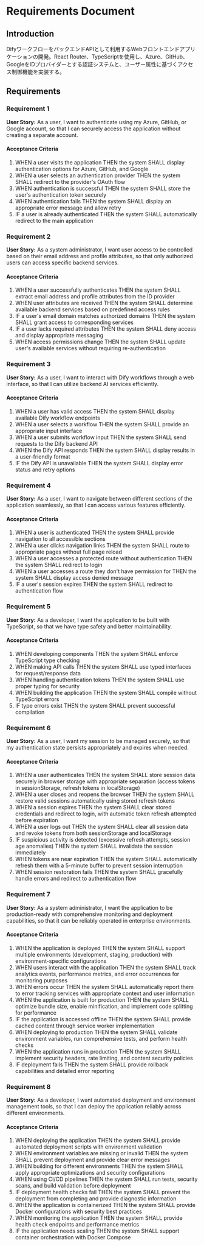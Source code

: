 # Requirements Document

## Introduction

DifyワークフローをバックエンドAPIとして利用するWebフロントエンドアプリケーションの開発。React Router、TypeScriptを使用し、Azure、GitHub、GoogleをIDプロバイダーとする認証システムと、ユーザー属性に基づくアクセス制御機能を実装する。

## Requirements

### Requirement 1

**User Story:** As a user, I want to authenticate using my Azure, GitHub, or Google account, so that I can securely access the application without creating a separate account.

#### Acceptance Criteria

1. WHEN a user visits the application THEN the system SHALL display authentication options for Azure, GitHub, and Google
2. WHEN a user selects an authentication provider THEN the system SHALL redirect to the provider's OAuth flow
3. WHEN authentication is successful THEN the system SHALL store the user's authentication token securely
4. WHEN authentication fails THEN the system SHALL display an appropriate error message and allow retry
5. IF a user is already authenticated THEN the system SHALL automatically redirect to the main application

### Requirement 2

**User Story:** As a system administrator, I want user access to be controlled based on their email address and profile attributes, so that only authorized users can access specific backend services.

#### Acceptance Criteria

1. WHEN a user successfully authenticates THEN the system SHALL extract email address and profile attributes from the ID provider
2. WHEN user attributes are received THEN the system SHALL determine available backend services based on predefined access rules
3. IF a user's email domain matches authorized domains THEN the system SHALL grant access to corresponding services
4. IF a user lacks required attributes THEN the system SHALL deny access and display appropriate messaging
5. WHEN access permissions change THEN the system SHALL update user's available services without requiring re-authentication

### Requirement 3

**User Story:** As a user, I want to interact with Dify workflows through a web interface, so that I can utilize backend AI services efficiently.

#### Acceptance Criteria

1. WHEN a user has valid access THEN the system SHALL display available Dify workflow endpoints
2. WHEN a user selects a workflow THEN the system SHALL provide an appropriate input interface
3. WHEN a user submits workflow input THEN the system SHALL send requests to the Dify backend API
4. WHEN the Dify API responds THEN the system SHALL display results in a user-friendly format
5. IF the Dify API is unavailable THEN the system SHALL display error status and retry options

### Requirement 4

**User Story:** As a user, I want to navigate between different sections of the application seamlessly, so that I can access various features efficiently.

#### Acceptance Criteria

1. WHEN a user is authenticated THEN the system SHALL provide navigation to all accessible sections
2. WHEN a user clicks navigation links THEN the system SHALL route to appropriate pages without full page reload
3. WHEN a user accesses a protected route without authentication THEN the system SHALL redirect to login
4. WHEN a user accesses a route they don't have permission for THEN the system SHALL display access denied message
5. IF a user's session expires THEN the system SHALL redirect to authentication flow

### Requirement 5

**User Story:** As a developer, I want the application to be built with TypeScript, so that we have type safety and better maintainability.

#### Acceptance Criteria

1. WHEN developing components THEN the system SHALL enforce TypeScript type checking
2. WHEN making API calls THEN the system SHALL use typed interfaces for request/response data
3. WHEN handling authentication tokens THEN the system SHALL use proper typing for security
4. WHEN building the application THEN the system SHALL compile without TypeScript errors
5. IF type errors exist THEN the system SHALL prevent successful compilation

### Requirement 6

**User Story:** As a user, I want my session to be managed securely, so that my authentication state persists appropriately and expires when needed.

#### Acceptance Criteria

1. WHEN a user authenticates THEN the system SHALL store session data securely in browser storage with appropriate separation (access tokens in sessionStorage, refresh tokens in localStorage)
2. WHEN a user closes and reopens the browser THEN the system SHALL restore valid sessions automatically using stored refresh tokens
3. WHEN a session expires THEN the system SHALL clear stored credentials and redirect to login, with automatic token refresh attempted before expiration
4. WHEN a user logs out THEN the system SHALL clear all session data and revoke tokens from both sessionStorage and localStorage
5. IF suspicious activity is detected (excessive refresh attempts, session age anomalies) THEN the system SHALL invalidate the session immediately
6. WHEN tokens are near expiration THEN the system SHALL automatically refresh them with a 5-minute buffer to prevent session interruption
7. WHEN session restoration fails THEN the system SHALL gracefully handle errors and redirect to authentication flow

### Requirement 7

**User Story:** As a system administrator, I want the application to be production-ready with comprehensive monitoring and deployment capabilities, so that it can be reliably operated in enterprise environments.

#### Acceptance Criteria

1. WHEN the application is deployed THEN the system SHALL support multiple environments (development, staging, production) with environment-specific configurations
2. WHEN users interact with the application THEN the system SHALL track analytics events, performance metrics, and error occurrences for monitoring purposes
3. WHEN errors occur THEN the system SHALL automatically report them to error tracking services with appropriate context and user information
4. WHEN the application is built for production THEN the system SHALL optimize bundle size, enable minification, and implement code splitting for performance
5. IF the application is accessed offline THEN the system SHALL provide cached content through service worker implementation
6. WHEN deploying to production THEN the system SHALL validate environment variables, run comprehensive tests, and perform health checks
7. WHEN the application runs in production THEN the system SHALL implement security headers, rate limiting, and content security policies
8. IF deployment fails THEN the system SHALL provide rollback capabilities and detailed error reporting

### Requirement 8

**User Story:** As a developer, I want automated deployment and environment management tools, so that I can deploy the application reliably across different environments.

#### Acceptance Criteria

1. WHEN deploying the application THEN the system SHALL provide automated deployment scripts with environment validation
2. WHEN environment variables are missing or invalid THEN the system SHALL prevent deployment and provide clear error messages
3. WHEN building for different environments THEN the system SHALL apply appropriate optimizations and security configurations
4. WHEN using CI/CD pipelines THEN the system SHALL run tests, security scans, and build validation before deployment
5. IF deployment health checks fail THEN the system SHALL prevent the deployment from completing and provide diagnostic information
6. WHEN the application is containerized THEN the system SHALL provide Docker configurations with security best practices
7. WHEN monitoring the application THEN the system SHALL provide health check endpoints and performance metrics
8. IF the application needs scaling THEN the system SHALL support container orchestration with Docker Compose
